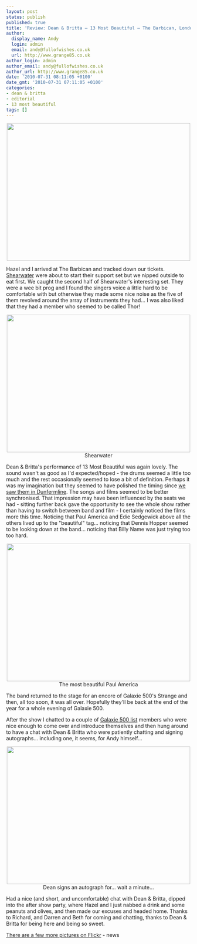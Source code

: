 ```yaml
---
layout: post
status: publish
published: true
title: 'Review: Dean & Britta – 13 Most Beautiful – The Barbican, London'
author:
  display_name: Andy
  login: admin
  email: andy@fullofwishes.co.uk
  url: http://www.grange85.co.uk
author_login: admin
author_email: andy@fullofwishes.co.uk
author_url: http://www.grange85.co.uk
date: '2010-07-31 08:11:05 +0100'
date_gmt: '2010-07-31 07:11:05 +0100'
categories:
- dean & britta
- editorial
- 13 most beautiful
tags: []
---
```

<div>
<div style="text-align: center"><a href="http://www.flickr.com/photos/grange85/4845185642/"><img src="http://farm5.static.flickr.com/4154/4845185642_6cd4ce4693.jpg" border="0" height="375" width="500" /></a></div>
<p>Hazel and I arrived at The Barbican and tracked down our tickets. <a href="http://shearwatermusic.com/">Shearwater</a> were about to start their support set but we nipped outside to eat first. We caught the second half of Shearwater&#039;s interesting set. They were a wee bit prog and I found the singers voice a little hard to be comfortable with but otherwise they made some nice noise as the five of them revolved around the array of instruments they had... I was also liked that they had a member who seemed to be called Thor!<br /> 
<div style="text-align: center"><a href="http://www.flickr.com/photos/grange85/4845185406/in/photostream/"><img src="http://farm5.static.flickr.com/4108/4845185406_69633f43dc.jpg" border="0" height="375" width="500" /></a><br />Shearwater</div>
<p>Dean & Britta&#039;s performance of 13 Most Beautiful was again lovely. The sound wasn&#039;t as good as I&#039;d expected/hoped - the drums seemed a little too much and the rest occasionally seemed to lose a bit of definition. Perhaps it was my imagination but they seemed to have polished the timing since <a href="/2009/07/09/13-most-beautiful-at-the-carnegie-hall-in-dunfermline/">we saw them in Dunfermline</a>. The songs and films seemed to be better synchronised. That impression may have been influenced by the seats we had - sitting further back gave the opportunity to see the whole show rather than having to switch between band and film - I certainly noticed the films more this time. Noticing that Paul America and Edie Sedgewick above all the others lived up to the "beautiful" tag... noticing that Dennis Hopper seemed to be looking down at the band... noticing that Billy Name was just trying too too hard.<br /> 
<div style="text-align: center"><a href="http://www.flickr.com/photos/grange85/4845185552/in/photostream/"><img src="http://farm5.static.flickr.com/4133/4845185552_355210c7f8.jpg" border="0" height="375" width="500" /></a><br />The most beautiful Paul America</div>
<p>The band returned to the stage for an encore of Galaxie 500&#039;s Strange and then, all too soon, it was all over. Hopefully they&#039;ll be back at the end of the year for a whole evening of Galaxie 500.
<div style="text-align: center"></div>
<p />After the show I chatted to a couple of <a href="/mailing-list/">Galaxie 500 list</a> members who were nice enough to come over and introduce themselves and then hung around to have a chat with Dean & Britta who were patiently chatting and signing autographs... including one, it seems, for Andy himself...<br /> 
<div style="text-align: center"><a href="http://www.flickr.com/photos/grange85/4845186272/in/photostream/"><img src="http://farm5.static.flickr.com/4148/4845186272_efc575b531.jpg" border="0" height="375" width="500" /></a><br />Dean signs an autograph for... wait a minute... </div>
<p>Had a nice (and short, and uncomfortable) chat with Dean & Britta, dipped into the after show party, where Hazel and I just nabbed a drink and some peanuts and olives, and then made our excuses and headed home. Thanks to Richard, and Darren and Beth for coming and chatting, thanks to Dean & Britta for being here and being so sweet.
<p /> <a href="http://www.flickr.com/photos/grange85/sets/72157624618926790/with/4845186272/">There are a few more pictures on Flickr</a>
- news
</p></div>
